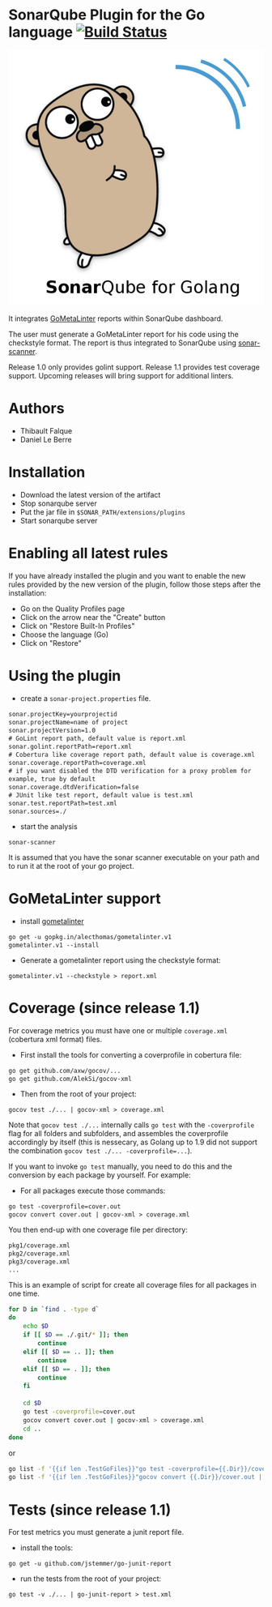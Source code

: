 # SonarQube Plugin for the Go language  [![Build Status](https://travis-ci.org/uartois/sonar-golang.svg?branch=master)](https://travis-ci.org/uartois/sonar-golang)

![Sonarque for GoLang Logo](logo.jpeg)

It integrates [GoMetaLinter](https://github.com/alecthomas/gometalinter) reports
within SonarQube dashboard.

The user must generate a GoMetaLinter report for his code using the checkstyle
format. The report is thus integrated to SonarQube using
[sonar-scanner](https://docs.sonarqube.org/display/SCAN/Analyzing+with+SonarQube+Scanner).

Release 1.0 only provides golint support. Release 1.1 provides test coverage support. Upcoming releases will bring support
for additional linters.


# Authors

+ Thibault Falque
+ Daniel Le Berre


# Installation

* Download the latest version of the artifact
* Stop sonarqube server
* Put the jar file in `$SONAR_PATH/extensions/plugins`
* Start sonarqube server

# Enabling all latest rules

If you have already installed the plugin and you want to enable the new rules provided by
the new version of the plugin, follow those steps after the installation:

* Go on the Quality Profiles page
* Click on the arrow near the "Create" button
* Click on "Restore Built-In Profiles"
* Choose the language (Go)
* Click on "Restore"


# Using the plugin

* create a `sonar-project.properties` file.

```
sonar.projectKey=yourprojectid
sonar.projectName=name of project
sonar.projectVersion=1.0
# GoLint report path, default value is report.xml 
sonar.golint.reportPath=report.xml 
# Cobertura like coverage report path, default value is coverage.xml 
sonar.coverage.reportPath=coverage.xml 
# if you want disabled the DTD verification for a proxy problem for example, true by default 
sonar.coverage.dtdVerification=false
# JUnit like test report, default value is test.xml
sonar.test.reportPath=test.xml 
sonar.sources=./
```

* start the analysis
```shell
sonar-scanner
```

It is assumed that you have the sonar scanner executable on your path and
to run it at the root of your go project.

# GoMetaLinter support

* install [gometalinter](https://github.com/alecthomas/gometalinter)
```shell
go get -u gopkg.in/alecthomas/gometalinter.v1
gometalinter.v1 --install
```

* Generate a gometalinter report using the checkstyle format:
```shell
gometalinter.v1 --checkstyle > report.xml
```

# Coverage (since release 1.1)

For coverage metrics you must have one or multiple  `coverage.xml` (cobertura xml format) files.

* First install the tools for converting a coverprofile in cobertura file:
```shell
go get github.com/axw/gocov/...
go get github.com/AlekSi/gocov-xml
```

* Then from the root of your project:
```shell
gocov test ./... | gocov-xml > coverage.xml
```

Note that `gocov test ./...` internally calls `go test` with the `-coverprofile` flag for
all folders and subfolders, and assembles the coverprofile accordingly by itself (this is
nessecary, as Golang up to 1.9 did not support the combination `gocov test ./... -coverprofile=...`).

If you want to invoke `go test` manually, you need to do this and the conversion by each
package by yourself. For example:

* For all packages execute those commands:
```shell
go test -coverprofile=cover.out
gocov convert cover.out | gocov-xml > coverage.xml
```

You then end-up with one coverage file per directory:
```
pkg1/coverage.xml
pkg2/coverage.xml
pkg3/coverage.xml
...
```


This is an example of script for create all coverage files for all packages in one time.


```bash
for D in `find . -type d`
do
    echo $D
    if [[ $D == ./.git/* ]]; then
        continue
    elif [[ $D == .. ]]; then
        continue
    elif [[ $D == . ]]; then
        continue
    fi

    cd $D
    go test -coverprofile=cover.out
    gocov convert cover.out | gocov-xml > coverage.xml
    cd ..
done
```
or

```bash
go list -f '{{if len .TestGoFiles}}"go test -coverprofile={{.Dir}}/cover.out {{.ImportPath}}"{{end}}' ./... | xargs -L 1 sh -c
go list -f '{{if len .TestGoFiles}}"gocov convert {{.Dir}}/cover.out | gocov-xml > {{.Dir}}/coverage.xml"{{end}}' ./... | xargs -L 1 sh -c
```

# Tests (since release 1.1)

For test metrics you must generate a junit report file.

* install the tools:
```shell
go get -u github.com/jstemmer/go-junit-report
```

* run the tests from the root of your project:
```shell
go test -v ./... | go-junit-report > test.xml
```
